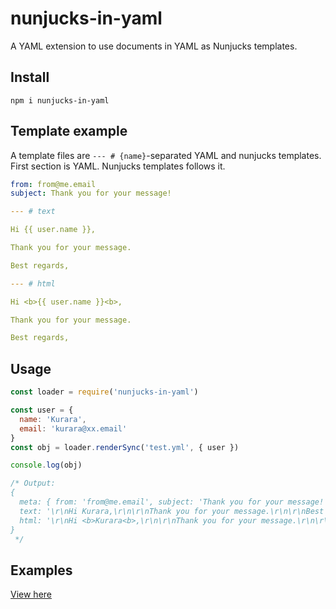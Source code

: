 # nunjucks-in-yaml

A YAML extension to use documents in YAML as Nunjucks templates.

## Install

```shell
npm i nunjucks-in-yaml
```

## Template example

A template files are `--- # {name}`-separated YAML and nunjucks templates.
First section is YAML. Nunjucks templates follows it.

```yaml
from: from@me.email
subject: Thank you for your message!

--- # text

Hi {{ user.name }},

Thank you for your message.

Best regards,

--- # html

Hi <b>{{ user.name }}<b>,

Thank you for your message.

Best regards,

```

## Usage

```js
const loader = require('nunjucks-in-yaml')

const user = {
  name: 'Kurara',
  email: 'kurara@xx.email'
}
const obj = loader.renderSync('test.yml', { user })

console.log(obj)

/* Output:
{
  meta: { from: 'from@me.email', subject: 'Thank you for your message!' },
  text: '\r\nHi Kurara,\r\n\r\nThank you for your message.\r\n\r\nBest regards,\r\n',
  html: '\r\nHi <b>Kurara<b>,\r\n\r\nThank you for your message.\r\n\r\nBest regards,\r\n'
}
 */
```

## Examples

[View here](https://github.com/ittedev/nunjucks-in-yaml/tree/main/examples)
